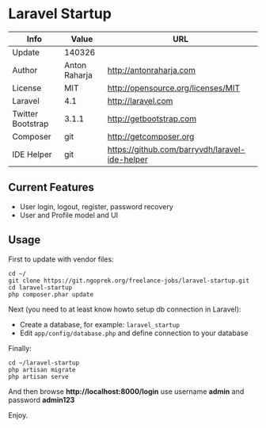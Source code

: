 Laravel Startup
===============

Info              | Value         | URL
----------------- | ------------- | ----------------------------------------------
Update            | 140326        |
Author            | Anton Raharja | http://antonraharja.com
License           | MIT           | http://opensource.org/licenses/MIT
Laravel           | 4.1           | http://laravel.com
Twitter Bootstrap | 3.1.1         | http://getbootstrap.com
Composer          | git           | http://getcomposer.org
IDE Helper        | git           | https://github.com/barryvdh/laravel-ide-helper


Current Features
----------------

* User login, logout, register, password recovery
* User and Profile model and UI


Usage
-----

First to update with vendor files:

```
cd ~/
git clone https://git.ngoprek.org/freelance-jobs/laravel-startup.git
cd laravel-startup
php composer.phar update
```

Next (you need to at least know howto setup db connection in Laravel):

* Create a database, for example: ```laravel_startup```
* Edit ```app/config/database.php``` and define connection to your database

Finally:

```
cd ~/laravel-startup
php artisan migrate
php artisan serve
```

And then browse **http://localhost:8000/login** use username **admin** and password **admin123**

Enjoy.
